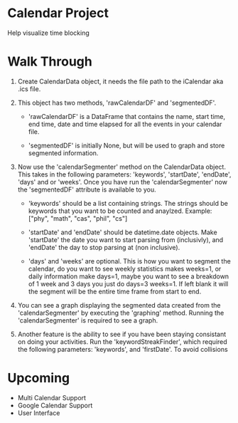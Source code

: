# Calendar Project
Help visualize time blocking

# Walk Through
1. Create CalendarData object, it needs the file path to the iCalendar aka .ics file.

2. This object has two methods, 'rawCalendarDF' and 'segmentedDF'.  

    - 'rawCalendarDF' is a DataFrame that contains the name, start time, end time, date and time elapsed for all the events in your calendar file. 
    
    - 'segmentedDF' is initially None, but will be used to graph and store segmented information.

3. Now use the 'calendarSegmenter' method on the CalendarData object. This takes in the following parameters: 'keywords', 'startDate', 'endDate', 'days' and or 'weeks'. Once you have run the 'calendarSegmenter' now the 'segmentedDF' attribute is available to you.

    - 'keywords' should be a list containing strings. The strings should be keywords that you want to be counted and anaylzed. Example: ["phy", "math", "cas", "phil", "cs"]

    - 'startDate' and 'endDate' should be datetime.date objects. Make 'startDate' the date you want to start parsing from (inclusivly), and 'endDate' the day to stop parsing at (non inclusive). 

    - 'days' and 'weeks' are optional. This is how you want to segment the calendar, do you want to see weekly statistics makes weeks=1, or daily information make days=1, maybe you want to see a breakdown of 1 week and 3 days you just do days=3 weeks=1. If left blank it will the segment will be the entire time frame from start to end.

4. You can see a graph displaying the segmented data created from the 'calendarSegmenter' by executing the 'graphing' method. Running the 'calendarSegmenter' is required to see a graph.

5. Another feature is the ability to see if you have been staying consistant on doing your activities. Run the 'keywordStreakFinder', which required the following parameters: 'keywords', and 'firstDate'. To avoid collisions 

# Upcoming
* Multi Calendar Support
* Google Calendar Support
* User Interface